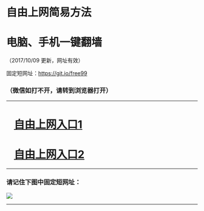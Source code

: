 ﻿# 自由上网简易方法

# 电脑、手机一键翻墙

（2017/10/09 更新，网址有效）

固定短网址：https://git.io/free99

### （微信如打不开，请转到浏览器打开）


***





# &nbsp;&nbsp; <a href="http://ft1706625978.fwq-tz-1001.info/fwqtz01.html?t=100900125602 " target="_blank">自由上网入口1</a>
# &nbsp;&nbsp; <a href="http://ft1677430286.fwq-tz-1002.info/fwqtz02.html?t=100900132746 " target="_blank">自由上网入口2</a>
***

### 请记住下图中固定短网址：

<img src="https://s3-us-west-2.amazonaws.com/fwq-1001/yjfq-20170905okok.png" /> 


***

